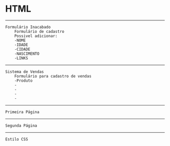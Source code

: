 # HTML

------------------------------------------------

    Formulário Inacabado
        Formulário de cadastro
        Possivel adicionar:
        -NOME
        -IDADE
        -CIDADE
        -NASCIMENTO
        -LINKS
        
    

------------------------------------------------

    Sistema de Vendas
        Formulário para cadastro de vendas
        -Produto
        -
        -
        -
        -
        
        
    

------------------------------------------------

    Primeira Página
    
    
------------------------------------------------

    Segunda Página
    
    
------------------------------------------------

    Estilo CSS
